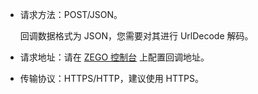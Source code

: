 - 请求方法：POST/JSON。

    <div class="mk-hint">

    回调数据格式为 JSON，您需要对其进行 UrlDecode 解码。
    </div>


- 请求地址：请在 [ZEGO 控制台](https://console.zego.im/) 上配置回调地址。
- 传输协议：HTTPS/HTTP，建议使用 HTTPS。


















